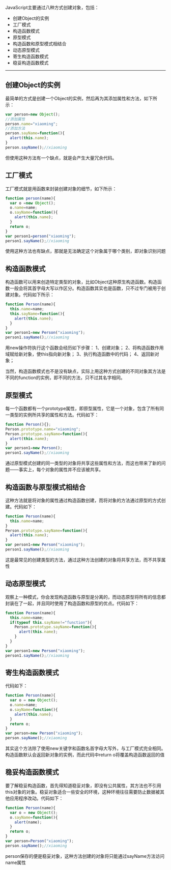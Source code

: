 JavaScript主要通过八种方式创建对象，包括：
- 创建Object的实例
- 工厂模式
- 构造函数模式
- 原型模式
- 构造函数和原型模式相结合
- 动态原型模式
- 寄生构造函数模式
- 稳妥构造函数模式

---

## 创建Object的实例
最简单的方式是创建一个Object的实例，然后再为其添加属性和方法，如下所示：
```javascript
var person=new Object();
//添加属性
person.name="xiaoming";
//添加方法
person.sayName=function(){
  alert(this.name);
}
person.sayName();//xiaoming
```
但使用这种方法有一个缺点，就是会产生大量冗余代码。

## 工厂模式
工厂模式就是用函数来封装创建对象的细节，如下所示：
```javascript
function person(name){
  var o =new Object();
  o.name=name;
  o.sayName=function(){
    alert(this.name); 
  }
  return o;
}
var person1=person("xiaoming");
person1.sayName();//xiaoming
```
使用这种方法也有缺点，那就是无法确定这个对象属于哪个类别，即对象识别问题

## 构造函数模式
构造函数可以用来创造特定类型的对象，比如Object这种原生构造函数。构造函数一般会将其首字母大写以作区分。构造函数其实也是函数，只不过专门被用于创建对象。代码如下所示：
```javascript
function Person(name){
  this.name=name;
  this.sayName=function(){
    alert(this.name);
  }
}
var person1=new Person("xiaoming");
person1.sayName();//xiaoming
```
用new操作符执行这个函数会经历如下步骤：
1、创建对象；
2、将构造函数作用域赋给新对象，使this指向新对象；
3、执行构造函数中的代码；
4、返回新对象；

当然，构造函数模式也不是没有缺点，实际上用这种方式创建的不同对象其方法是不同的function的实例，即不同的方法，只不过其名字相同。

## 原型模式
每一个函数都有一个prototype属性，即原型属性，它是一个对象，包含了所有同一类型的实例所共享的属性和方法。代码如下：
```javascript
function Person(){};
Person.prototype.name="xiaoming";
Person.prototype.sayName=function(){
  alert(this.name);
}
var person1=new Person();
person1.sayName();//xiaoming
```

通过原型模式创建的同一类型的对象将共享这些属性和方法，而这也带来了新的问题——事实上，每个对象的属性并不应该被共享。

## 构造函数与原型模式相结合
这种方法就是将对象的属性通过构造函数创建，而将对象的方法通过原型的方式创建。代码如下：
```javascript
function Person(name){
  this.name=name;
}
Person.prototype.sayName=function(){
  alert(this.name);
}
var person1=new Person("xiaoming");
person1.sayName();//xiaoming
```

这是最常见的创建类型的方法，通过这种方法创建的对象将共享方法，而不共享属性

## 动态原型模式
观察上一种模式，你会发现构造函数与原型是分离的，而动态原型将所有的信息都封装在了一起，并且同时使用了构造函数和原型的优点。代码如下：
```javascript
function Person(name){
  this.name=name;
  if(typeof this.sayName!="function"){
    Person.prototype.sayName=function(){
      alert(this.name);
    }
  }
}
var person1=new Person("xiaoming");
person1.sayName();//xiaoming
```

## 寄生构造函数模式
代码如下：
```javascript
function Person(name){
  var o = new Object();
  o.name=name;
  o.sayName=function(){
    alert(this.name);
  }
  return o;
}
var person=new Person("xiaoming");
person.sayName();//xiaoming
```

其实这个方法除了使用new关键字和函数名首字母大写外，与工厂模式完全相同。构造函数默认会返回新对象的实例，而此代码中return o将覆盖构造函数返回的值

## 稳妥构造函数模式
要了解稳妥构造函数，首先得知道稳妥对象，即没有公共属性，其方法也不引用this对象的对象。稳妥对象适合一些安全的环境，这种环境往往需要防止数据被其他应用程序改动。代码如下：
```javascript
function Person(name){
  var o = new Object();
  o.sayName=function(){
    alert(name); 
  }
  return o;
}
var person=Person("xiaoming");
person.sayName();//xiaoming
```

person保存的便是稳妥对象，这种方法创建的对象将只能通过sayName方法访问name属性

